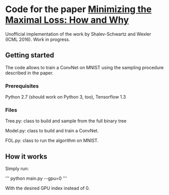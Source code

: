 # Code for the paper [Minimizing the Maximal Loss: How and Why](https://arxiv.org/pdf/1602.01690.pdf)

Unofficial implementation of the work by Shalev-Schwartz and Wexler (ICML 2016). Work in progress.

## Getting started

The code allows to train a ConvNet on MNIST using the sampling procedure described in the paper. 

### Prerequisites

Python 2.7 (should work on Python 3, too), Tensorflow 1.3 

### Files

Tree.py: class to build and sample from the full binary tree

Model.py: class to build and train a ConvNet.

FOL.py: class to run the algorithm on MNIST. 

## How it works

Simply run:

'''
python main.py --gpu=0
'''

With the desired GPU index instead of 0.

